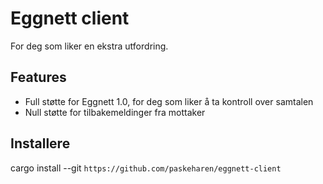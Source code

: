 # Eggnett client

For deg som liker en ekstra utfordring.

## Features

- Full støtte for Eggnett 1.0, for deg som liker å ta kontroll over samtalen
- Null støtte for tilbakemeldinger fra mottaker

## Installere

cargo install --git `https://github.com/paskeharen/eggnett-client`